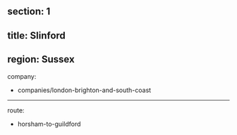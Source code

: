section: 1
----
title: Slinford
----
region: Sussex
----
company:
- companies/london-brighton-and-south-coast
----
route:
- horsham-to-guildford
